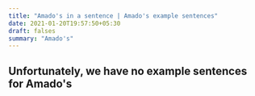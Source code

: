 ```yaml
---
title: "Amado's in a sentence | Amado's example sentences"
date: 2021-01-20T19:57:50+05:30
draft: falses
summary: "Amado's"
---
```

## Unfortunately, we have no example sentences for Amado's                 
